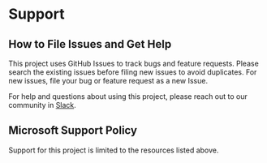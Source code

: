 # Support

## How to File Issues and Get Help

This project uses GitHub Issues to track bugs and feature requests. Please search the existing
issues before filing new issues to avoid duplicates. For new issues, file your bug or
feature request as a new Issue.

For help and questions about using this project, please reach out to our community in
[Slack](https://join.slack.com/t/demikernel/shared_invite/zt-11i6lgaw5-HFE_IAls7gUX3kp1XSab0g).

## Microsoft Support Policy

Support for this project is limited to the resources listed above.
